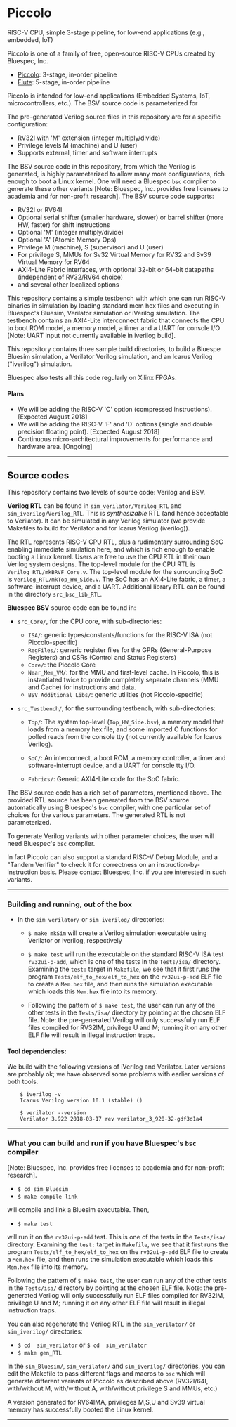 # Piccolo
RISC-V CPU, simple 3-stage pipeline, for low-end applications (e.g., embedded, IoT)

Piccolo is one of a family of free, open-source RISC-V CPUs created by Bluespec, Inc.

- [Piccolo](https://github.com/bluespec/Piccolo): 3-stage, in-order pipeline
- [Flute](https://github.com/bluespec/Flute): 5-stage, in-order pipeline

Piccolo is intended for low-end applications (Embedded Systems, IoT, microcontrollers, etc.).
The BSV source code is parameterized for

The pre-generated Verilog source files in this repository are for a specific configuration:

- RV32I with 'M' extension (integer multiply/divide)
- Privilege levels M (machine) and U (user)
- Supports external, timer and software interrupts

The BSV source code in this repository, from which the Verilog is
generated, is highly parameterized to allow many more configurations,
rich enough to boot a Linux kernel.  One will need a Bluespec `bsc`
compiler to generate these other variants [Note: Bluespec,
Inc. provides free licenses to academia and for non-profit research].
The BSV source code supports:

- RV32I or RV64I
- Optional serial shifter (smaller hardware, slower) or barrel shifter (more HW, faster) for shift instructions
- Optional 'M' (integer multiply/divide)
- Optional 'A' (Atomic Memory Ops)
- Privilege M (machine), S (supervisor) and U (user)
- For privilege S, MMUs for Sv32 Virtual Memory for RV32 and Sv39 Virtual Memory for RV64
- AXI4-Lite Fabric interfaces, with optional 32-bit or 64-bit datapaths (independent of RV32/RV64 choice)
- and several other localized options

This repository contains a simple testbench with which one can run
RISC-V binaries in simulation by loading standard mem hex files and
executing in Bluespec's Bluesim, Verilator simulation or iVerilog
simulation.  The testbench contains an AXI4-Lite interconnect fabric
that connects the CPU to boot ROM model, a memory model, a timer and a
UART for console I/O [Note: UART input not currently available in
iverilog build].

This repository contains three sample build directories, to build a
Bluespe Bluesim simulation, a Verilator Verilog simulation, and an
Icarus Verilog ("iverilog") simulation.

Bluespec also tests all this code regularly on Xilinx FPGAs.

#### Plans

- We will be adding the RISC-V 'C' option (compressed instructions). [Expected August 2018]
- We will be adding the RISC-V 'F' and 'D' options (single and double precision floating point). [Expected August 2018]
- Continuous micro-architectural improvements for performance and hardware area. [Ongoing]

----------------------------------------------------------------
## Source codes

This repository contains two levels of source code: Verilog and BSV.

**Verilog RTL** can be found in `sim_verilator/Verilog_RTL` and
  `sim_iverilog/Verilog_RTL`.  This is _synthesizable_ RTL (and hence
  acceptable to Verilator).  It can be simulated in any Verilog
  simulator (we provide Makefiles to build for Verilator and for
  Icarus Verilog (iverilog)).

The RTL represents RISC-V CPU RTL, plus a rudimentary surrounding SoC
enabling immediate simulation here, and which is rich enough to enable
booting a Linux kernel.  Users are free to use the CPU RTL in their
own Verilog system designs.  The top-level module for the CPU RTL is
`Verilog_RTL/mkBRVF_Core.v`.  The top-level module for the surrounding
SoC is `Verilog_RTL/mkTop_HW_Side.v`.  The SoC has an AXI4-Lite
fabric, a timer, a software-interrupt device, and a UART.  Additional
library RTL can be found in the directory `src_bsc_lib_RTL`.

**Bluespec BSV** source code can be found in:

- `src_Core/`, for the CPU core, with sub-directories:
   - `ISA/`:  generic types/constants/functions for the RISC-V ISA (not Piccolo-specific)
   - `RegFiles/`: generic register files for the GPRs (General-Purpose Registers) and CSRs (Control and Status Registers)
   - `Core/`: the Piccolo Core
   - `Near_Mem_VM/`: for the MMU and first-level cache.  In Piccolo,
        this is instantiated twice to provide completely separate
        channels (MMU and Cache) for instructions and data.
   - `BSV_Additional_Libs/`: generic utilities (not Piccolo-specific)

- `src_Testbench/`, for the surrounding testbench, with sub-directories:

   - `Top/`: The system top-level (`Top_HW_Side.bsv`), a memory model
       that loads from a memory hex file, and some imported C
       functions for polled reads from the console tty (not currently
       available for Icarus Verilog).

   - `SoC/`: An interconnect, a boot ROM, a memory controller, a timer
       and software-interrupt device, and a UART for console tty I/O.

   - `Fabrics/`: Generic AXI4-Lite code for the SoC fabric.

The BSV source code has a rich set of parameters, mentioned above. The
provided RTL source has been generated from the BSV source
automatically using Bluespec's `bsc` compiler, with one particular set
of choices for the various parameters.  The generated RTL is not
parameterized.

To generate Verilog variants with other parameter choices, the user will need Bluespec's `bsc` compiler.

In fact Piccolo can also support a standard RISC-V Debug Module, and a
"Tandem Verifier" to check it for correctness on an
instruction-by-instruction basis.  Please contact Bluespec, Inc. if
you are interested in such variants.

----------------------------------------------------------------
### Building and running, out of the box

- In the `sim_verilator/` or `sim_iverilog/` directories:
  - `$ make mkSim` will create a Verilog simulation executable using Verilator or iverilog, respectively

  - `$ make test` will run the executable on the standard RISC-V ISA
        test `rv32ui-p-add`, which is one of the tests in the
        `Tests/isa/` directory.  Examining the `test:` target in
        `Makefile`, we see that it first runs the program
        `Tests/elf_to_hex/elf_to_hex` on the `rv32ui-p-add` ELF file
        to create a `Mem.hex` file, and then runs the simulation
        executable which loads this `Mem.hex` file into its memory.

  - Following the pattern of `$ make test`, the user can run any of
    the other tests in the `Tests/isa/` directory by pointing at the
    chosen ELF file.  Note: the pre-generated Verilog will only
    successfully run ELF files compiled for RV32IM, privilege U and M;
    running it on any other ELF file will result in illegal
    instruction traps.

#### Tool dependencies:

We build with the following versions of iVerilog and Verilator.  Later
versions are probably ok; we have observed some problems with earlier
versions of both tools.

        $ iverilog -v
        Icarus Verilog version 10.1 (stable) ()

        $ verilator --version
        Verilator 3.922 2018-03-17 rev verilator_3_920-32-gdf3d1a4

----------------------------------------------------------------
### What you can build and run if you have Bluespec's `bsc` compiler

[Note: Bluespec, Inc. provides free licenses to academia and for non-profit research].

  - `$ cd sim_Bluesim`
  - `$ make compile link`

will compile and link a Bluesim executable.  Then,

  - `$ make test`

will run it on the `rv32ui-p-add` test.  This is one of the tests in
the `Tests/isa/` directory.  Examining the `test:` target in
`Makefile`, we see that it first runs the program
`Tests/elf_to_hex/elf_to_hex` on the `rv32ui-p-add` ELF file to create
a `Mem.hex` file, and then runs the simulation executable which loads
this `Mem.hex` file into its memory.

Following the pattern of `$ make test`, the user can run any of the
other tests in the `Tests/isa/` directory by pointing at the chosen
ELF file.  Note: the pre-generated Verilog will only successfully run
ELF files compiled for RV32IM, privilege U and M; running it on any
other ELF file will result in illegal instruction traps.

You can also regenerate the Verilog RTL in the `sim_verilator/` or `sim_iverilog/` directories:

  - `$ cd  sim_verilator`    or    `$ cd  sim_verilator`
  - `$ make gen_RTL`

In the `sim_Bluesim/`, `sim_verilator/` and `sim_iverilog/`
directories, you can edit the Makefile to pass different flags and
macros to `bsc` which will generate different variants of Piccolo as
described above (RV32I/64I, with/without M, with/without A,
with/without privilege S and MMUs, etc.)

A version generated for RV64IMA, privileges M,S,U and Sv39 virtual
memory has successfully booted the Linux kernel.

----------------------------------------------------------------

